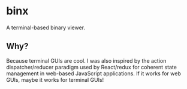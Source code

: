# binx 

A terminal-based binary viewer.

## Why?

Because terminal GUIs are cool. I was also inspired by the action dispatcher/reducer paradigm used by React/redux for coherent state management in web-based JavaScript applications. If it works for web GUIs, maybe it works for terminal GUIs!
